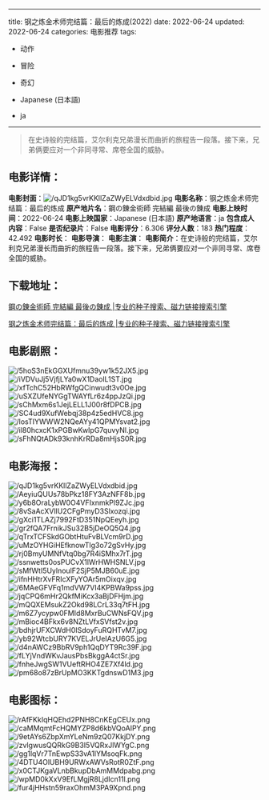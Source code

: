 
---
title: 钢之炼金术师完结篇：最后的炼成(2022)
date: 2022-06-24
updated: 2022-06-24
categories: 电影推荐
tags:
- 动作
- 冒险
- 奇幻

- Japanese (日本語)
- ja
---


> 在史诗般的完结篇，艾尔利克兄弟漫长而曲折的旅程告一段落。接下来，兄弟俩要应对一个非同寻常、席卷全国的威胁。

## **电影详情**：

**电影封面**：<img src="https://image.tmdb.org/t/p/w200/qJD1kg5vrKKllZaZWyELVdxdbid.jpg" alt="/qJD1kg5vrKKllZaZWyELVdxdbid.jpg" title="/qJD1kg5vrKKllZaZWyELVdxdbid.jpg">
**电影名称**：钢之炼金术师完结篇：最后的炼成
**原产地片名**：鋼の錬金術師 完結編 最後の錬成
**电影上映时间**：2022-06-24
**电影上映国家**：Japanese (日本語)
**原产地语言**：ja
**包含成人内容**：False
**是否纪录片**：False
**电影评分**：6.306
**评分人数**：183
**热门程度**：42.492
**电影时长**：
**电影导演**：
**电影主演**：
**电影简介**：在史诗般的完结篇，艾尔利克兄弟漫长而曲折的旅程告一段落。接下来，兄弟俩要应对一个非同寻常、席卷全国的威胁。

## **下载地址**：
[鋼の錬金術師 完結編 最後の錬成 |专业的种子搜索、磁力链接搜索引擎](https://movie.amd794.com:2083/?search=%E9%8B%BC%E3%81%AE%E9%8C%AC%E9%87%91%E8%A1%93%E5%B8%AB%20%E5%AE%8C%E7%B5%90%E7%B7%A8%20%E6%9C%80%E5%BE%8C%E3%81%AE%E9%8C%AC%E6%88%90&ordering=&mode=match_phrase&page_size=10&page=1)

[钢之炼金术师完结篇：最后的炼成 |专业的种子搜索、磁力链接搜索引擎](https://movie.amd794.com:2083/?search=%E9%92%A2%E4%B9%8B%E7%82%BC%E9%87%91%E6%9C%AF%E5%B8%88%E5%AE%8C%E7%BB%93%E7%AF%87%EF%BC%9A%E6%9C%80%E5%90%8E%E7%9A%84%E7%82%BC%E6%88%90&ordering=&mode=match_phrase&page_size=10&page=1)
 

## **电影剧照**：
<img src="https://image.tmdb.org/t/p/original/5hoS3nEkGGXUfmnu39yw1k52JX5.jpg" alt="/5hoS3nEkGGXUfmnu39yw1k52JX5.jpg" title="/5hoS3nEkGGXUfmnu39yw1k52JX5.jpg"><img src="https://image.tmdb.org/t/p/original/iVDVuJj5VjfjLYa0wX1DaolL1ST.jpg" alt="/iVDVuJj5VjfjLYa0wX1DaolL1ST.jpg" title="/iVDVuJj5VjfjLYa0wX1DaolL1ST.jpg"><img src="https://image.tmdb.org/t/p/original/xfTchC52HbRWfgQCinwudt3v0Oe.jpg" alt="/xfTchC52HbRWfgQCinwudt3v0Oe.jpg" title="/xfTchC52HbRWfgQCinwudt3v0Oe.jpg"><img src="https://image.tmdb.org/t/p/original/uSXZUfeNYGgTWAYfLr6z4ppJzQi.jpg" alt="/uSXZUfeNYGgTWAYfLr6z4ppJzQi.jpg" title="/uSXZUfeNYGgTWAYfLr6z4ppJzQi.jpg"><img src="https://image.tmdb.org/t/p/original/sChMxm6s1JejLELL1J00r8fDPCB.jpg" alt="/sChMxm6s1JejLELL1J00r8fDPCB.jpg" title="/sChMxm6s1JejLELL1J00r8fDPCB.jpg"><img src="https://image.tmdb.org/t/p/original/SC4ud9XufWebqj38p4z5edHVC8.jpg" alt="/SC4ud9XufWebqj38p4z5edHVC8.jpg" title="/SC4ud9XufWebqj38p4z5edHVC8.jpg"><img src="https://image.tmdb.org/t/p/original/losTIYWWW2NQeAYy41QPMYsvat2.jpg" alt="/losTIYWWW2NQeAYy41QPMYsvat2.jpg" title="/losTIYWWW2NQeAYy41QPMYsvat2.jpg"><img src="https://image.tmdb.org/t/p/original/il80hcxcK1xPGBwKwIpG7quvyNl.jpg" alt="/il80hcxcK1xPGBwKwIpG7quvyNl.jpg" title="/il80hcxcK1xPGBwKwIpG7quvyNl.jpg"><img src="https://image.tmdb.org/t/p/original/sFhNQtADk93knhKrRDa8mHjsS0R.jpg" alt="/sFhNQtADk93knhKrRDa8mHjsS0R.jpg" title="/sFhNQtADk93knhKrRDa8mHjsS0R.jpg">

## **电影海报**：
<img src="https://image.tmdb.org/t/p/original/qJD1kg5vrKKllZaZWyELVdxdbid.jpg" alt="/qJD1kg5vrKKllZaZWyELVdxdbid.jpg" title="/qJD1kg5vrKKllZaZWyELVdxdbid.jpg"><img src="https://image.tmdb.org/t/p/original/AeyiuQUUs78bPkz18FY3AzNFF8b.jpg" alt="/AeyiuQUUs78bPkz18FY3AzNFF8b.jpg" title="/AeyiuQUUs78bPkz18FY3AzNFF8b.jpg"><img src="https://image.tmdb.org/t/p/original/y6b8OraLybW0O4VFIxnmkPl9ZJc.jpg" alt="/y6b8OraLybW0O4VFIxnmkPl9ZJc.jpg" title="/y6b8OraLybW0O4VFIxnmkPl9ZJc.jpg"><img src="https://image.tmdb.org/t/p/original/8vSaAcXVlIU2CFgPmyD3Slxozqi.jpg" alt="/8vSaAcXVlIU2CFgPmyD3Slxozqi.jpg" title="/8vSaAcXVlIU2CFgPmyD3Slxozqi.jpg"><img src="https://image.tmdb.org/t/p/original/gXci1TLAZj7992FtD351NpQEeyh.jpg" alt="/gXci1TLAZj7992FtD351NpQEeyh.jpg" title="/gXci1TLAZj7992FtD351NpQEeyh.jpg"><img src="https://image.tmdb.org/t/p/original/gr2fQA7FrnikJSu32B5jDeOQ5Q4.jpg" alt="/gr2fQA7FrnikJSu32B5jDeOQ5Q4.jpg" title="/gr2fQA7FrnikJSu32B5jDeOQ5Q4.jpg"><img src="https://image.tmdb.org/t/p/original/qTrxTCFSkdGObtHtuFvBLVcm9rD.jpg" alt="/qTrxTCFSkdGObtHtuFvBLVcm9rD.jpg" title="/qTrxTCFSkdGObtHtuFvBLVcm9rD.jpg"><img src="https://image.tmdb.org/t/p/original/uMzOYHGiHEfknowTlg3o72gSvHy.jpg" alt="/uMzOYHGiHEfknowTlg3o72gSvHy.jpg" title="/uMzOYHGiHEfknowTlg3o72gSvHy.jpg"><img src="https://image.tmdb.org/t/p/original/rj0BmyUMNfVtq0bg7R4iSMhx7rT.jpg" alt="/rj0BmyUMNfVtq0bg7R4iSMhx7rT.jpg" title="/rj0BmyUMNfVtq0bg7R4iSMhx7rT.jpg"><img src="https://image.tmdb.org/t/p/original/ssnwetts0osPUCvX1lWrHWHSNLV.jpg" alt="/ssnwetts0osPUCvX1lWrHWHSNLV.jpg" title="/ssnwetts0osPUCvX1lWrHWHSNLV.jpg"><img src="https://image.tmdb.org/t/p/original/sMfWtI5UylnoulF2SjP5MJB60uE.jpg" alt="/sMfWtI5UylnoulF2SjP5MJB60uE.jpg" title="/sMfWtI5UylnoulF2SjP5MJB60uE.jpg"><img src="https://image.tmdb.org/t/p/original/ifnHHtrXvFRIcXFyYOAr5mOixqv.jpg" alt="/ifnHHtrXvFRIcXFyYOAr5mOixqv.jpg" title="/ifnHHtrXvFRIcXFyYOAr5mOixqv.jpg"><img src="https://image.tmdb.org/t/p/original/6MAeGFVFq1mdVW7VI4KPBWa9pss.jpg" alt="/6MAeGFVFq1mdVW7VI4KPBWa9pss.jpg" title="/6MAeGFVFq1mdVW7VI4KPBWa9pss.jpg"><img src="https://image.tmdb.org/t/p/original/jqCPQ6mHr2QkfMiKcx3aBjDFHjm.jpg" alt="/jqCPQ6mHr2QkfMiKcx3aBjDFHjm.jpg" title="/jqCPQ6mHr2QkfMiKcx3aBjDFHjm.jpg"><img src="https://image.tmdb.org/t/p/original/mQQXEMsukZ2Okd98LCrL33q7tFH.jpg" alt="/mQQXEMsukZ2Okd98LCrL33q7tFH.jpg" title="/mQQXEMsukZ2Okd98LCrL33q7tFH.jpg"><img src="https://image.tmdb.org/t/p/original/m6Z7ycypw0FMId8MxrBuCWNsFQV.jpg" alt="/m6Z7ycypw0FMId8MxrBuCWNsFQV.jpg" title="/m6Z7ycypw0FMId8MxrBuCWNsFQV.jpg"><img src="https://image.tmdb.org/t/p/original/mBioc4BFkx6v8NZtLVfxSVfst2v.jpg" alt="/mBioc4BFkx6v8NZtLVfxSVfst2v.jpg" title="/mBioc4BFkx6v8NZtLVfxSVfst2v.jpg"><img src="https://image.tmdb.org/t/p/original/bdhjrUFXCWdH0ISdoyFuRQHTvM7.jpg" alt="/bdhjrUFXCWdH0ISdoyFuRQHTvM7.jpg" title="/bdhjrUFXCWdH0ISdoyFuRQHTvM7.jpg"><img src="https://image.tmdb.org/t/p/original/yb92WtcbURY7KVELJrUeIAzU6G5.jpg" alt="/yb92WtcbURY7KVELJrUeIAzU6G5.jpg" title="/yb92WtcbURY7KVELJrUeIAzU6G5.jpg"><img src="https://image.tmdb.org/t/p/original/d4nAWCz9BbRV9ph1QqDYT9Rc39F.jpg" alt="/d4nAWCz9BbRV9ph1QqDYT9Rc39F.jpg" title="/d4nAWCz9BbRV9ph1QqDYT9Rc39F.jpg"><img src="https://image.tmdb.org/t/p/original/fLYjVndWKvJausPbsBkggA4ctSr.jpg" alt="/fLYjVndWKvJausPbsBkggA4ctSr.jpg" title="/fLYjVndWKvJausPbsBkggA4ctSr.jpg"><img src="https://image.tmdb.org/t/p/original/fnheJwgSW1VUeftRHO4ZE7Xf4ld.jpg" alt="/fnheJwgSW1VUeftRHO4ZE7Xf4ld.jpg" title="/fnheJwgSW1VUeftRHO4ZE7Xf4ld.jpg"><img src="https://image.tmdb.org/t/p/original/pm68o87zBrUpMO3KKTgdnswD1M3.jpg" alt="/pm68o87zBrUpMO3KKTgdnswD1M3.jpg" title="/pm68o87zBrUpMO3KKTgdnswD1M3.jpg">

## **电影图标**：
<img src="https://image.tmdb.org/t/p/original/rAfFKkIqHQEhd2PNH8CnKEgCEUx.png" alt="/rAfFKkIqHQEhd2PNH8CnKEgCEUx.png" title="/rAfFKkIqHQEhd2PNH8CnKEgCEUx.png"><img src="https://image.tmdb.org/t/p/original/caMMqmtFcHQMYZP8d6kbVQoAIPY.png" alt="/caMMqmtFcHQMYZP8d6kbVQoAIPY.png" title="/caMMqmtFcHQMYZP8d6kbVQoAIPY.png"><img src="https://image.tmdb.org/t/p/original/9etAYs6ZbpXmYLeNm9zQ07KkjDY.png" alt="/9etAYs6ZbpXmYLeNm9zQ07KkjDY.png" title="/9etAYs6ZbpXmYLeNm9zQ07KkjDY.png"><img src="https://image.tmdb.org/t/p/original/zvlgwusQQRkG9B3I5VQRxJlWYgC.png" alt="/zvlgwusQQRkG9B3I5VQRxJlWYgC.png" title="/zvlgwusQQRkG9B3I5VQRxJlWYgC.png"><img src="https://image.tmdb.org/t/p/original/gg1lqVr7TnEwpS33vA1lYMsoqFk.png" alt="/gg1lqVr7TnEwpS33vA1lYMsoqFk.png" title="/gg1lqVr7TnEwpS33vA1lYMsoqFk.png"><img src="https://image.tmdb.org/t/p/original/4DTU4OlUBH9URWxAWVsRotR0ZtF.png" alt="/4DTU4OlUBH9URWxAWVsRotR0ZtF.png" title="/4DTU4OlUBH9URWxAWVsRotR0ZtF.png"><img src="https://image.tmdb.org/t/p/original/x0CTJKgaVLnbBkupDbAmMMdpabg.png" alt="/x0CTJKgaVLnbBkupDbAmMMdpabg.png" title="/x0CTJKgaVLnbBkupDbAmMMdpabg.png"><img src="https://image.tmdb.org/t/p/original/wpMD0kXxV9EfLMgjR8LjdIcn11l.png" alt="/wpMD0kXxV9EfLMgjR8LjdIcn11l.png" title="/wpMD0kXxV9EfLMgjR8LjdIcn11l.png"><img src="https://image.tmdb.org/t/p/original/fur4jHHstn59raxOhmM3PA9Xpnd.png" alt="/fur4jHHstn59raxOhmM3PA9Xpnd.png" title="/fur4jHHstn59raxOhmM3PA9Xpnd.png">
